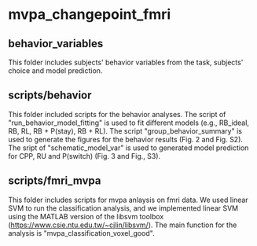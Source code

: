 # mvpa_changepoint_fmri

## behavior_variables
This folder includes subjects' behavior variables from the task, subjects' choice and model prediction.

## scripts/behavior
This folder included scripts for the behavior analyses. The script of "run_behavior_model_fitting" is used to fit different models (e.g., RB_ideal, RB, RL, RB + P(stay), RB + RL). The script "group_behavior_summary" is used to generate the figures for the behavior results (Fig. 2 and Fig. S2). The sript of "schematic_model_var" is used to generated model prediction for CPP, RU and P(switch) (Fig. 3 and Fig., S3).

## scripts/fmri_mvpa
This folder includes scripts for mvpa anlaysis on fmri data. We used linear SVM to run the classification analysis, and we implemented linear SVM using the MATLAB version of the libsvm toolbox (https://www.csie.ntu.edu.tw/~cjlin/libsvm/). The main function for the analysis is "mvpa_classification_voxel_good".
